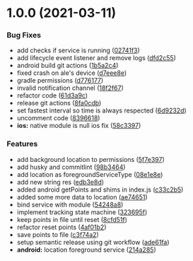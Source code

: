 # 1.0.0 (2021-03-11)


### Bug Fixes

* add checks if service is running ([02741f3](https://github.com/AtlasRun/react-native-background-location-tracking/commit/02741f3886b9661bc00a53f8c26833126ab93e2b))
* add lifecycle event listener and remove logs ([dfd2c55](https://github.com/AtlasRun/react-native-background-location-tracking/commit/dfd2c5569b8d42744d1a123f302c65777d51d7ee))
* android build git actions ([1b5a2c4](https://github.com/AtlasRun/react-native-background-location-tracking/commit/1b5a2c4dd846d774216c7513d68653a75208c30e))
* fixed crash on ale's device ([d7eee8e](https://github.com/AtlasRun/react-native-background-location-tracking/commit/d7eee8e70237b43a8a2d13544de23506e09e5d9b))
* gradle permissions ([d776177](https://github.com/AtlasRun/react-native-background-location-tracking/commit/d776177a422ecab95d37e0b5f9549d7d23ea47f6))
* invalid notification channel ([18f2f67](https://github.com/AtlasRun/react-native-background-location-tracking/commit/18f2f67f79cb898d462bfe8ccf1b9dd7968170e8))
* refactor code ([61d3a9c](https://github.com/AtlasRun/react-native-background-location-tracking/commit/61d3a9ceca1ad16f36666b11784c5d38b83e7f35))
* release git actions ([8fa0cdb](https://github.com/AtlasRun/react-native-background-location-tracking/commit/8fa0cdbb89658dc420f7edb2dc69467c7c7e602d))
* set fastest interval so time is always respected ([6d9232d](https://github.com/AtlasRun/react-native-background-location-tracking/commit/6d9232dff0bcd6bcadcb2a5ed338f4c71cbbe64b))
* uncomment code ([8396618](https://github.com/AtlasRun/react-native-background-location-tracking/commit/83966181b1d38fdbadc24cba7b1f6741aada0edc))
* **ios:** native module is null ios fix ([58c3397](https://github.com/AtlasRun/react-native-background-location-tracking/commit/58c33979b0447fa479e4f9b09ee05830b6b6a046))


### Features

* add background location to permissions ([5f7e397](https://github.com/AtlasRun/react-native-background-location-tracking/commit/5f7e3975cd0e994c18a46d2a58f9e73d05f411f5))
* add husky and commitlint ([98b3464](https://github.com/AtlasRun/react-native-background-location-tracking/commit/98b3464c828b03d9c643a02b09751e8e6c8d0e48))
* add location as foregroundServiceType ([08e1e8e](https://github.com/AtlasRun/react-native-background-location-tracking/commit/08e1e8e135d221c1e452f26c6201b6fcbbca012e))
* add new string res ([edb3e8d](https://github.com/AtlasRun/react-native-background-location-tracking/commit/edb3e8d8633aa41ca1aa9e50b8b04ee63218de7b))
* added android getPoints and shims in index.js ([c33c2b5](https://github.com/AtlasRun/react-native-background-location-tracking/commit/c33c2b5ce442fa3f8620ee4aa12dbaf66ab458e5))
* added some more data to location ([ae74651](https://github.com/AtlasRun/react-native-background-location-tracking/commit/ae74651ac5fabf844ca0bc0949fc018503cae62f))
* bind service with module ([54248a8](https://github.com/AtlasRun/react-native-background-location-tracking/commit/54248a8c642a1d75bab6e15e5e6d2017486bf610))
* implement tracking state machine ([323695f](https://github.com/AtlasRun/react-native-background-location-tracking/commit/323695f6aca2485fd5e5760ad1c3702014fac36b))
* keep points in file until reset ([8cfd51f](https://github.com/AtlasRun/react-native-background-location-tracking/commit/8cfd51fc43121fb2d91cf77e3329e1e1b2c4941d))
* refactor reset points ([4af01b2](https://github.com/AtlasRun/react-native-background-location-tracking/commit/4af01b282453102301586b9b83324c6539143e93))
* save points to file ([c3f74a2](https://github.com/AtlasRun/react-native-background-location-tracking/commit/c3f74a28430943033a9ed15dd11434b3e22b1b39))
* setup semantic release using git workflow ([ade61fa](https://github.com/AtlasRun/react-native-background-location-tracking/commit/ade61fa7ce1cb39c503ee740f19770c57306ef34))
* **android:** location foreground service ([214a285](https://github.com/AtlasRun/react-native-background-location-tracking/commit/214a285cb8bd18ba84244749c9c2e5c45930dd5f))
